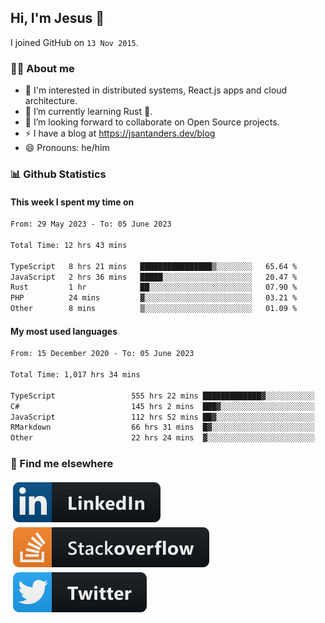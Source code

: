 ## Hi, I'm Jesus 👋

I joined GitHub on `13 Nov 2015`.

<!-- Talking about you -->

### 👨‍💻 About me

- 👦 I'm interested in distributed systems, React.js apps and cloud architecture.
- 🌱 I’m currently learning Rust 🦀.
- 👯 I’m looking forward to collaborate on Open Source projects.
- ⚡️ I have a blog at <https://jsantanders.dev/blog>
- 😄 Pronouns: he/him

### 📊 Github Statistics

#### This week I spent my time on

<!--START_SECTION:weekly-->

```txt
From: 29 May 2023 - To: 05 June 2023

Total Time: 12 hrs 43 mins

TypeScript   8 hrs 21 mins   ████████████████▒░░░░░░░░   65.64 %
JavaScript   2 hrs 36 mins   █████░░░░░░░░░░░░░░░░░░░░   20.47 %
Rust         1 hr            ██░░░░░░░░░░░░░░░░░░░░░░░   07.90 %
PHP          24 mins         ▓░░░░░░░░░░░░░░░░░░░░░░░░   03.21 %
Other        8 mins          ▒░░░░░░░░░░░░░░░░░░░░░░░░   01.09 %
```

<!--END_SECTION:weekly-->

#### My most used languages

<!--START_SECTION:alltime-->

```txt
From: 15 December 2020 - To: 05 June 2023

Total Time: 1,017 hrs 34 mins

TypeScript                 555 hrs 22 mins █████████████▓░░░░░░░░░░░   54.58 %
C#                         145 hrs 2 mins  ███▓░░░░░░░░░░░░░░░░░░░░░   14.25 %
JavaScript                 112 hrs 52 mins ██▓░░░░░░░░░░░░░░░░░░░░░░   11.09 %
RMarkdown                  66 hrs 31 mins  █▓░░░░░░░░░░░░░░░░░░░░░░░   06.54 %
Other                      22 hrs 24 mins  ▓░░░░░░░░░░░░░░░░░░░░░░░░   02.20 %
```

<!--END_SECTION:alltime-->

### 📢 Find me elsewhere

<p>
  <a target="_blank" href="https://linkedin.com/in/jsantanders">
    <img src="https://github.com/jsantanders/jsantanders/blob/master/img/linkedin.svg" alt="LinkedIn" style="vertical-align:top; margin:4px">
  </a>
  
  <a target="_blank" href="https://stackoverflow.com/users/7318331/jesus-santander">
    <img src="https://github.com/jsantanders/jsantanders/blob/master/img/stackoverflow.svg" alt="StackOverflow" style="vertical-align:top; margin:4px">
  </a>
  
  <a target="_blank" href="http://twitter.com/jsantanders">
    <img src="https://github.com/jsantanders/jsantanders/blob/master/img/twitter.svg" alt="Twitter" style="vertical-align:top; margin:4px">
  </a>
</p>
